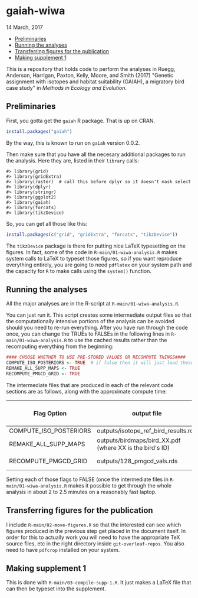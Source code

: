 gaiah-wiwa
================
14 March, 2017

-   [Preliminaries](#preliminaries)
-   [Running the analyses](#running-the-analyses)
-   [Transferring figures for the publication](#transferring-figures-for-the-publication)
-   [Making supplement 1](#making-supplement-1)

<!-- README.md is generated from README.Rmd. Please edit that file -->
This is a repository that holds code to perform the analyses in Ruegg, Anderson, Harrigan, Paxton, Kelly, Moore, and Smith (2017) "Genetic assignment with isotopes and habitat suitability (GAIAH), a migratory bird case study" in *Methods in Ecology and Evolution*.

Preliminaries
-------------

First, you gotta get the `gaiah` R package. That is up on CRAN.

``` r
install.packages("gaiah")
```

By the way, this is known to run on `gaiah` version 0.0.2.

Then make sure that you have all the necesary additional packages to run the analysis. Here they are, listed in their `library` calls:

    #> library(grid)
    #> library(gridExtra)
    #> library(raster)  # call this before dplyr so it doesn't mask select
    #> library(dplyr)
    #> library(stringr)
    #> library(ggplot2)
    #> library(gaiah)
    #> library(forcats)
    #> library(tikzDevice)

So, you can get all those like this:

``` r
install.packages(c("grid", "gridExtra", "forcats", "tikzDevice"))
```

The `tikzDevice` package is there for putting nice LaTeX typesetting on the figures. In fact, some of the code in `R-main/01-wiwa-analysis.R` makes system calls to LaTeX to typeset those figures, so if you want reproduce everything entirely, you are going to need `pdflatex` on your system path and the capacity for `R` to make calls using the `system()` function.

Running the analyses
--------------------

All the major analyses are in the R-script at `R-main/01-wiwa-analysis.R`.

You can just run it. This script creates some intermediate output files so that the computationally intensive portions of the analysis can be avoided should you need to re-run everything.
After you have run through the code once, you can change the TRUEs to FALSEs in the following lines in `R-main/01-wiwa-analysis.R` to use the cached results rather than the recomputing everything from the beginning:

``` r
#### CHOOSE WHETHER TO USE PRE-STORED VALUES OR RECOMPUTE THINGS####
COMPUTE_ISO_POSTERIORS <- TRUE  # if false then it will just load these up from a cache
REMAKE_ALL_SUPP_MAPS <- TRUE
RECOMPUTE_PMGCD_GRID <- TRUE
```

The intermediate files that are produced in each of the relevant code sections are as follows, along with the approximate compute time:

<table style="width:100%;">
<colgroup>
<col width="22%" />
<col width="56%" />
<col width="20%" />
</colgroup>
<thead>
<tr class="header">
<th>Flag Option</th>
<th>output file</th>
<th>approx compute time</th>
</tr>
</thead>
<tbody>
<tr class="odd">
<td>COMPUTE_ISO_POSTERIORS</td>
<td>outputs/isotope_ref_bird_results.rda</td>
<td>1 hour</td>
</tr>
<tr class="even">
<td>REMAKE_ALL_SUPP_MAPS</td>
<td>outputs/birdmaps/bird_XX.pdf (where XX is the bird's ID)</td>
<td>20 minutes</td>
</tr>
<tr class="odd">
<td>RECOMPUTE_PMGCD_GRID</td>
<td>outputs/128_pmgcd_vals.rds</td>
<td>10 minutes</td>
</tr>
</tbody>
</table>

Setting each of those flags to FALSE (once the intermediate files in `R-main/01-wiwa-analysis.R` makes it possible to get through the whole analysis in about 2 to 2.5 minutes on a reasonably fast laptop.

Transferring figures for the publication
----------------------------------------

I include `R-main/02-move-figures.R` so that the interested can see which figures produced in the previous step get placed in the document itself. In order for this to actually work you will need to have the appropriate TeX source files, etc in the right directory inside `git-overleaf-repos`. You also need to have `pdfcrop` installed on your system.

Making supplement 1
-------------------

This is done with `R-main/03-compile-supp-1.R`. It just makes a LaTeX file that can then be typeset into the supplement.
